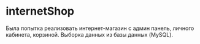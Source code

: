 # internetShop

Была попытка реализовать интернет-магазин с админ панель, личного кабинета, корзиной. Выборка данных из базы данных (MySQL).
